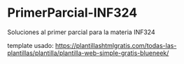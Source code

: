 # PrimerParcial-INF324
Soluciones al primer parcial para la materia INF324

template usado: https://plantillashtmlgratis.com/todas-las-plantillas/plantilla/plantilla-web-simple-gratis-blueneek/
